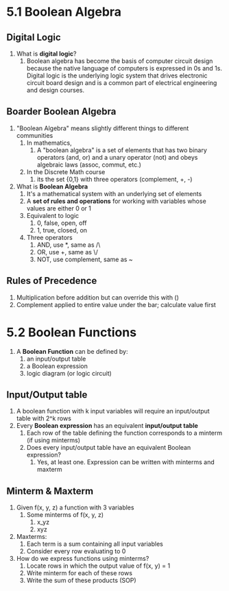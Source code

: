 # 5.1 Boolean Algebra
## Digital Logic
1. What is **digital logic**?
	1. Boolean algebra has become the basis of computer circuit design because the native language of computers is expressed in 0s and 1s. Digital logic is the underlying logic system that drives electronic circuit board design and is a common part of electrical engineering and design courses.
## Boarder Boolean Algebra
1. "Boolean Algebra" means slightly different things to different communities
	1. In mathematics,
		1. A "boolean algebra" is a set of elements that has two binary operators (and, or) and a unary operator (not) and obeys algebraic laws (assoc, commut, etc.)
	2. In the Discrete Math course
		1. its the set {0,1} with three operators (complement, +, -)
2. What is **Boolean Algebra**
	1. It's a mathematical system with an underlying set of elements
	2. A **set of rules and operations** for working with variables whose values are either 0 or 1
	3. Equivalent to logic
		1. 0, false, open, off
		2. 1, true, closed, on
	4. Three operators
		1. AND, use *, same as /\
		2. OR, use +, same as \\/
		3. NOT, use complement, same as ~
## Rules of Precedence
1. Multiplication before addition but can override this with ()
2. Complement applied to entire value under the bar; calculate value first
# 5.2 Boolean Functions
1. A **Boolean Function** can be defined by:
	1. an input/output table
	2. a Boolean expression
	3. logic diagram (or logic circuit)
## Input/Output table
1. A boolean function with k input variables will require an input/output table with 2^k rows
2. Every **Boolean expression** has an equivalent **input/output table**
	1. Each row of the table defining the function corresponds to a minterm (if using minterms)
	2. Does every input/output table have an equivalent Boolean expression?
		1. Yes, at least one. Expression can be written with minterms and maxterm
## Minterm & Maxterm
1. Given f(x, y, z) a function with 3 variables
	1. Some minterms of f(x, y, z)
		1. x_yz
		2. xyz
2. Maxterms:
	1. Each term is a sum containing all input variables
	2. Consider every row evaluating to 0
3. How do we express functions using minterms?
	1. Locate rows in which the output value of f(x, y) = 1
	2. Write minterm for each of these rows
	3. Write the sum of these products (SOP)